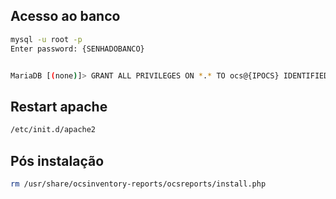 ## Acesso ao banco
```bash
mysql -u root -p
Enter password: {SENHADOBANCO}


MariaDB [(none)]> GRANT ALL PRIVILEGES ON *.* TO ocs@{IPOCS} IDENTIFIED BY '{SENHADOBANCO}' WITH GRANT OPTION;
```
## Restart apache
```bash
/etc/init.d/apache2
```

## Pós instalação
```bash
rm /usr/share/ocsinventory-reports/ocsreports/install.php
```
